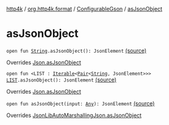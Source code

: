 [http4k](../../index.md) / [org.http4k.format](../index.md) / [ConfigurableGson](index.md) / [asJsonObject](./as-json-object.md)

# asJsonObject

`open fun `[`String`](https://kotlinlang.org/api/latest/jvm/stdlib/kotlin/-string/index.html)`.asJsonObject(): JsonElement` [(source)](https://github.com/http4k/http4k/blob/master/http4k-format-gson/src/main/kotlin/org/http4k/format/internalGson.kt#L42)

Overrides [Json.asJsonObject](../-json/as-json-object.md)


`open fun <LIST : `[`Iterable`](https://kotlinlang.org/api/latest/jvm/stdlib/kotlin.collections/-iterable/index.html)`<`[`Pair`](https://kotlinlang.org/api/latest/jvm/stdlib/kotlin/-pair/index.html)`<`[`String`](https://kotlinlang.org/api/latest/jvm/stdlib/kotlin/-string/index.html)`, JsonElement>>> `[`LIST`](as-json-object.md#LIST)`.asJsonObject(): JsonElement` [(source)](https://github.com/http4k/http4k/blob/master/http4k-format-gson/src/main/kotlin/org/http4k/format/internalGson.kt#L59)

Overrides [Json.asJsonObject](../-json/as-json-object.md)


`open fun asJsonObject(input: `[`Any`](https://kotlinlang.org/api/latest/jvm/stdlib/kotlin/-any/index.html)`): JsonElement` [(source)](https://github.com/http4k/http4k/blob/master/http4k-format-gson/src/main/kotlin/org/http4k/format/internalGson.kt#L78)

Overrides [JsonLibAutoMarshallingJson.asJsonObject](../-json-lib-auto-marshalling-json/as-json-object.md)

